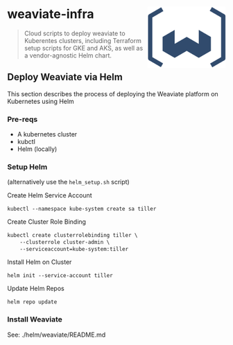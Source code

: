# weaviate-infra <img alt='Weaviate logo' src='https://raw.githubusercontent.com/creativesoftwarefdn/weaviate/19de0956c69b66c5552447e84d016f4fe29d12c9/docs/assets/weaviate-logo.png' width='180' align='right' />

> Cloud scripts to deploy weaviate to Kuberentes clusters, including Terraform setup scripts for GKE and AKS, as well as a vendor-agnostic Helm chart.

## Deploy Weaviate via Helm

This section describes the process of deploying the Weaviate platform on Kubernetes using Helm

### Pre-reqs

* A kubernetes cluster
* kubctl 
* Helm (locally)

### Setup Helm

(alternatively use the `helm_setup.sh` script)

Create Helm Service Account

```
kubectl --namespace kube-system create sa tiller
```

Create Cluster Role Binding

```
kubectl create clusterrolebinding tiller \
    --clusterrole cluster-admin \
    --serviceaccount=kube-system:tiller
```

Install Helm on Cluster

```
helm init --service-account tiller
```

Update Helm Repos
```
helm repo update
```

### Install Weaviate

See: ./helm/weaviate/README.md
